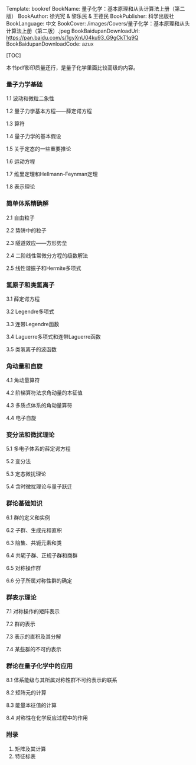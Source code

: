 Template: bookref
BookName: 量子化学：基本原理和从头计算法上册（第二版）
BookAuthor: 徐光宪 & 黎乐民 & 王德民
BookPublisher: 科学出版社
BookLanguage: 中文
BookCover: /images/Covers/量子化学：基本原理和从头计算法上册（第二版）.jpeg
BookBaidupanDownloadUrl: https://pan.baidu.com/s/1gyXnU04ku93_G9gCkT1q9Q 
BookBaidupanDownloadCode: azux

[TOC]

本书pdf影印质量还行，是量子化学里面比较高级的内容。

### 量子力学基础

1.1 波动和微粒二象性

1.2 量子力学基本方程——薛定谔方程

1.3 算符

1.4 量子力学的基本假设

1.5 关于定态的一些重要推论

1.6 运动方程

1.7 维里定理和Hellmann-Feynman定理

1.8 表示理论

### 简单体系精确解

2.1 自由粒子

2.2 势阱中的粒子

2.3 隧道效应——方形势垒

2.4 二阶线性常微分方程的级数解法

2.5 线性谐振子和Hermite多项式

### 氢原子和类氢离子

3.1 薛定谔方程

3.2 Legendre多项式

3.3 连带Legendre函数

3.4 Laguerre多项式和连带Laguerre函数

3.5 类氢离子的波函数

### 角动量和自旋

4.1 角动量算符

4.2 阶梯算符法求角动量的本征值

4.3 多质点体系的角动量算符

4.4 电子自旋

### 变分法和微扰理论

5.1 多电子体系的薛定谔方程

5.2 变分法

5.3 定态微扰理论

5.4 含时微扰理论与量子跃迁

### 群论基础知识

6.1 群的定义和实例

6.2 子群、生成元和直积

6.3 陪集、共轭元素和类

6.4 共轭子群、正规子群和商群

6.5 对称操作群

6.6 分子所属对称性群的确定

### 群表示理论

7.1 对称操作的矩阵表示

7.2 群的表示

7.3 表示的直积及其分解

7.4 某些群的不可约表示

### 群论在量子化学中的应用

8.1 体系能级与其所属对称性群不可约表示的联系

8.2 矩阵元的计算

8.3 能量本征值的计算

8.4 对称性在化学反应过程中的作用

### 附录

1. 矩阵及其计算
2. 特征标表
